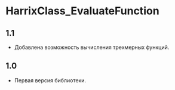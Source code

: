 HarrixClass_EvaluateFunction
============================

1.1
---
 * Добавлена возможность вычисления трехмерных функций.

1.0
---
 * Первая версия библиотеки.